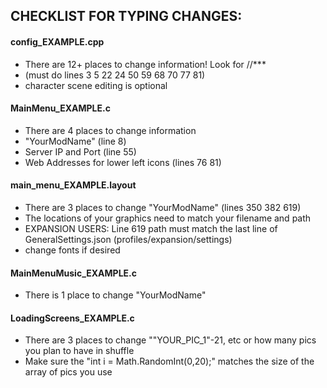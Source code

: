 ## CHECKLIST FOR TYPING CHANGES:
#### config_EXAMPLE.cpp
* There are 12+ places to change information! Look for //*** 
* (must do lines 3 5 22 24 50 59 68 70 77 81)
* character scene editing is optional

#### MainMenu_EXAMPLE.c
* There are 4 places to change information
* "YourModName" (line 8)
* Server IP and Port (line 55)
* Web Addresses for lower left icons (lines 76 81)

#### main_menu_EXAMPLE.layout
* There are 3 places to change "YourModName" (lines 350 382 619) 
* The locations of your graphics need to match your filename and path
* EXPANSION USERS: Line 619 path must match the last line of GeneralSettings.json (profiles/expansion/settings)
* change fonts if desired

#### MainMenuMusic_EXAMPLE.c
* There is 1 place to change "YourModName"

#### LoadingScreens_EXAMPLE.c
* There are 3 places to change ""YOUR_PIC_1"-21, etc or how many pics you plan to have in shuffle
* Make sure the "int i = Math.RandomInt(0,20);" matches the size of the array of pics you use